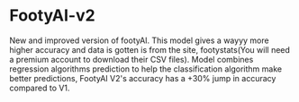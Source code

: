 # FootyAI-v2
New and improved version of footyAI. This model gives a wayyy more higher accuracy and data is gotten is from the site, footystats(You will need a premium account to download their CSV files).
Model combines regression algorithms prediction to help the classification algorithm make better predictions, FootyAI V2's accuracy has a +30% jump in accuracy compared to V1.

